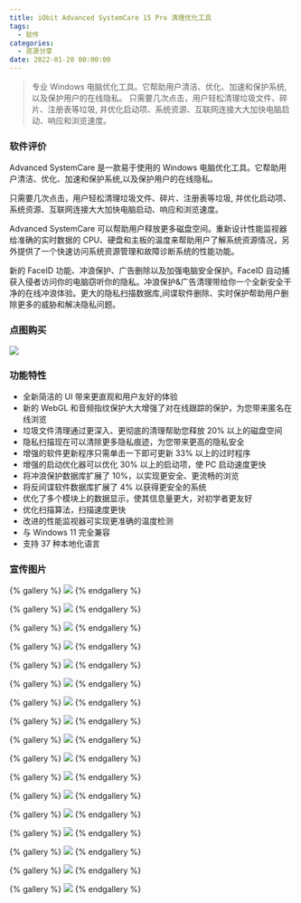 ```yaml
---
title: iObit Advanced SystemCare 15 Pro 清理优化工具
tags:
  - 软件
categories:
  - 资源分享
date: 2022-01-20 00:00:00
---
```


> 专业 Windows 电脑优化工具。它帮助用户清洁、优化、加速和保护系统,以及保护用户的在线隐私。 只需要几次点击，用户轻松清理垃圾文件、碎片、注册表等垃圾, 并优化启动项、系统资源、互联网连接大大加快电脑启动、响应和浏览速度。

<!-- more -->

### 软件评价

Advanced SystemCare 是一款易于使用的 Windows 电脑优化工具。它帮助用户清洁、优化、加速和保护系统,以及保护用户的在线隐私。

只需要几次点击，用户轻松清理垃圾文件、碎片、注册表等垃圾, 并优化启动项、系统资源、互联网连接大大加快电脑启动、响应和浏览速度。

Advanced SystemCare 可以帮助用户释放更多磁盘空间。重新设计性能监视器给准确的实时数据的 CPU、硬盘和主板的温度来帮助用户了解系统资源情况，另外提供了一个快速访问系统资源管理和故障诊断系统的性能功能。

新的 FaceID 功能、冲浪保护、广告删除以及加强电脑安全保护。FaceID 自动捕获入侵者访问你的电脑窃听你的隐私。冲浪保护&广告清理带给你一个全新安全干净的在线冲浪体验。更大的隐私扫描数据库,间谍软件删除、实时保护帮助用户删除更多的威胁和解决隐私问题。

### 点图购买

[![](https://cdn.dusays.com/2022/01/425-1.png/1)](https://r-g.io/h0XIcg)

### 功能特性

+ 全新简洁的 UI 带来更直观和用户友好的体验
+ 新的 WebGL 和音频指纹保护大大增强了对在线跟踪的保护，为您带来匿名在线浏览
+ 垃圾文件清理通过更深入、更彻底的清理帮助您释放 20% 以上的磁盘空间
+ 隐私扫描现在可以清除更多隐私痕迹，为您带来更高的隐私安全
+ 增强的软件更新程序只需单击一下即可更新 33% 以上的过时程序
+ 增强的启动优化器可以优化 30% 以上的启动项，使 PC 启动速度更快
+ 将冲浪保护数据库扩展了 10%，以实现更安全、更流畅的浏览
+ 将反间谍软件数据库扩展了 4% 以获得更安全的系统
+ 优化了多个模块上的数据显示，使其信息量更大，对初学者更友好
+ 优化扫描算法，扫描速度更快
+ 改进的性能监视器可实现更准确的温度检测
+ 与 Windows 11 完全兼容
+ 支持 37 种本地化语言

### 宣传图片

{% gallery %}
![](https://cdn.dusays.com/2022/01/425-2.png/1)
{% endgallery %}

{% gallery %}
![](https://cdn.dusays.com/2022/01/425-3.png/1)
{% endgallery %}

{% gallery %}
![](https://cdn.dusays.com/2022/01/425-4.png/1)
{% endgallery %}

{% gallery %}
![](https://cdn.dusays.com/2022/01/425-5.png/1)
{% endgallery %}

{% gallery %}
![](https://cdn.dusays.com/2022/01/425-6.png/1)
{% endgallery %}

{% gallery %}
![](https://cdn.dusays.com/2022/01/425-7.png/1)
{% endgallery %}

{% gallery %}
![](https://cdn.dusays.com/2022/01/425-8.png/1)
{% endgallery %}

{% gallery %}
![](https://cdn.dusays.com/2022/01/425-9.png/1)
{% endgallery %}

{% gallery %}
![](https://cdn.dusays.com/2022/01/425-10.png/1)
{% endgallery %}

{% gallery %}
![](https://cdn.dusays.com/2022/01/425-11.png/1)
{% endgallery %}

{% gallery %}
![](https://cdn.dusays.com/2022/01/425-12.png/1)
{% endgallery %}

{% gallery %}
![](https://cdn.dusays.com/2022/01/425-13.png/1)
{% endgallery %}

{% gallery %}
![](https://cdn.dusays.com/2022/01/425-14.png/1)
{% endgallery %}

{% gallery %}
![](https://cdn.dusays.com/2022/01/425-15.png/1)
{% endgallery %}

{% gallery %}
![](https://cdn.dusays.com/2022/01/425-16.png/1)
{% endgallery %}

{% gallery %}
![](https://cdn.dusays.com/2022/01/425-17.png/1)
{% endgallery %}

{% gallery %}
![](https://cdn.dusays.com/2022/01/425-18.png/1)
{% endgallery %}
